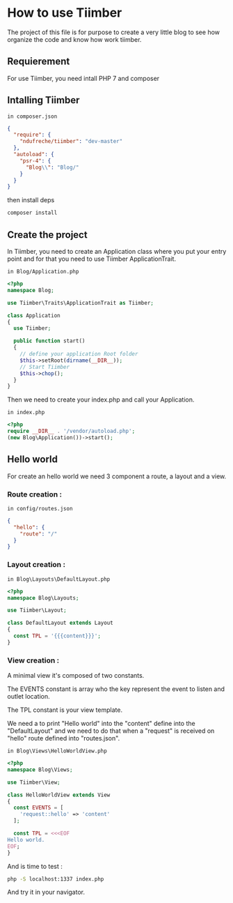 # How to use Tiimber

The project of this file is for purpose to create a very little blog to see how organize the code and know how work tiimber.

## Requierement

For use Tiimber, you need intall PHP 7 and composer

## Intalling Tiimber

`in composer.json`

```json
{
  "require": {
    "ndufreche/tiimber": "dev-master"
  },
  "autoload": {
    "psr-4": {
      "Blog\\": "Blog/"
    }
  }
}
```

then install deps

```bash
composer install
```

## Create the project

In Tiimber, you need to create an Application class where you put your entry point and for that you need to use Tiimber ApplicationTrait.

`in Blog/Application.php`

```php
<?php
namespace Blog;

use Tiimber\Traits\ApplicationTrait as Tiimber;

class Application
{
  use Tiimber;

  public function start()
  {
    // define your application Root folder
    $this->setRoot(dirname(__DIR__));
    // Start Tiimber
    $this->chop();
  }
}

```

Then we need to create your index.php and call your Application.

`in index.php`

```php
<?php
require __DIR__ . '/vendor/autoload.php';
(new Blog\Application())->start();
```

## Hello world

For create an hello world we need 3 component a route, a layout and a view.

### Route creation :

`in config/routes.json`

```json
{
  "hello": {
    "route": "/"
  }
}

```

### Layout creation :

`in Blog\Layouts\DefaultLayout.php`

```php
<?php
namespace Blog\Layouts;

use Tiimber\Layout;

class DefaultLayout extends Layout
{
  const TPL = '{{{content}}}';
}
```

### View creation :

A minimal view it's composed of two constants.

The EVENTS constant is array who the key represent the event to listen and outlet location.

The TPL constant is your view template.

We need a to print "Hello world" into the "content" define into the "DefaultLayout" and we need to do that when a "request" is received on "hello" route defined into "routes.json".

`in Blog\Views\HelloWorldView.php`

```php
<?php
namespace Blog\Views;

use Tiimber\View;

class HelloWorldView extends View
{
  const EVENTS = [
    'request::hello' => 'content'
  ];

  const TPL = <<<EOF
Hello world.
EOF;
}
```

And is time to test :

```bash
php -S localhost:1337 index.php
```

And try it in your navigator.